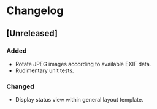 # Changelog


## [Unreleased]

### Added

- Rotate JPEG images according to available EXIF data.
- Rudimentary unit tests.

### Changed

- Display status view within general layout template.

